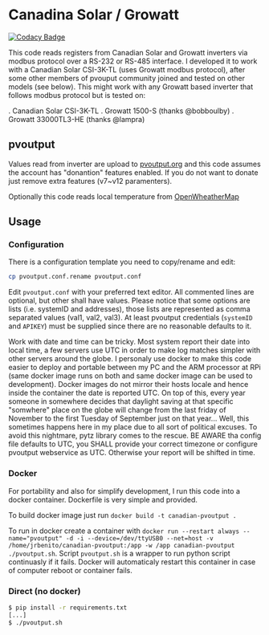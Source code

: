 # Canadina Solar / Growatt

[![Codacy Badge](https://api.codacy.com/project/badge/Grade/1a8b27961c904e8093f5adaa40ca8e8f)](https://app.codacy.com/app/jrbenito/canadianSolar-pvoutput?utm_source=github.com&utm_medium=referral&utm_content=jrbenito/canadianSolar-pvoutput&utm_campaign=Badge_Grade_Dashboard)

This code reads registers from Canadian Solar and Growatt inverters via modbus protocol over a RS-232 or RS-485 interface.
I developed it to work with a Canadian Solar CSI-3K-TL (uses Growatt modbus protocol), after some other members of pvouput community joined and tested on other models (see below). This might work with any Growatt based inverter that follows modbus protocol but is tested on:

. Canadian Solar CSI-3K-TL
. Growatt 1500-S (thanks @bobboulby)
. Growatt 33000TL3-HE (thanks @lampra)

## pvoutput

Values read from inverter are upload to [pvoutput.org](https://pvoutput.org) and this code assumes the account has "donantion" features enabled.
If you do not want to donate just remove extra features (v7~v12 paramenters).

Optionally this code reads local temperature from [OpenWheatherMap](https://openweathermap.org)

## Usage

### Configuration

There is a configuration template you need to copy/rename and edit:

```bash
cp pvoutput.conf.rename pvoutput.conf
```

Edit `pvoutput.conf` with your preferred text editor. All commented lines are optional, but other shall have values. Please notice that some options are lists (i.e. systemID and addresses), those lists are represented as comma separated values (val1, val2, val3). At least pvoutput credentials (`systemID` and `APIKEY`) must be supplied since there are no reasonable defaults to it.

Work with date and time can be tricky. Most system report their date into local time, a few servers use UTC in order to make log matches simpler with other servers around the globe. I personaly use docker to make this code easier to deploy and portable between my PC and the ARM processor at RPi (same docker image runs on both and same docker image can be used to development). Docker images do not mirror their hosts locale and hence inside the container the date is reported UTC. On top of this, every year someone in somewhere decides that daylight saving at that specific "somwhere" place on the globe will change from the last friday of November to the first Tuesday of September just on that year... Well, this sometimes happens here in my place due to all sort of political excuses. To avoid this nightmare, pytz library comes to the rescue. BE AWARE tha config file defaults to UTC, you SHALL provide your correct timezone or configure pvoutput webservice as UTC. Otherwise your report will be shifted in time.

### Docker

For portability and also for simplify development, I run this code into a docker container. Dockerfile is very simple and provided.

To build docker image just run `docker build -t canadian-pvoutput .`

To run in docker create a container with `docker run --restart always --name="pvoutput" -d -i --device=/dev/ttyUSB0 --net=host -v /home/jrbenito/canadian-pvoutput:/app -w /app canadian-pvoutput ./pvoutput.sh`. Script `pvoutput.sh` is a wrapper to run python script continuasly if it fails. Docker will automaticaly restart this container in case of computer reboot or container fails.

### Direct (no docker)

```bash
$ pip install -r requirements.txt
[...]
$ ./pvoutput.sh
```
